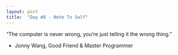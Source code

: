 ```yaml
---
layout: post
title:  "Day #8 - Note To Self"
---
```

“The computer is never wrong, you’re just telling it the wrong thing.”  
- Jonny Wang, Good Friend & Master Programmer

